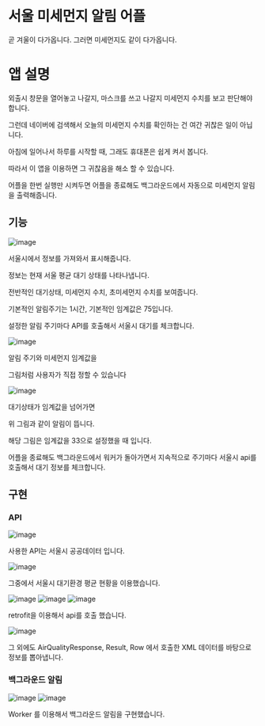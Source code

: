 # 서울 미세먼지 알림 어플

곧 겨울이 다가옵니다. 그러면 미세먼지도 같이 다가옵니다.

# 앱 설명

외출시 창문을 열어놓고 나갈지, 마스크를 쓰고 나갈지 
미세먼지 수치를 보고 판단해야 합니다.

그런데 네이버에 검색해서 오늘의 미세먼지 수치를 확인하는 건
여간 귀찮은 일이 아닙니다.

아침에 일어나서 하루를 시작할 때, 
그래도 휴대폰은 쉽게 켜서 봅니다.

따라서 이 앱을 이용하면 그 귀찮음을 해소 할 수 있습니다.

어플을 한번 실행만 시켜두면 어플을 종료해도 
백그라운드에서 자동으로 미세먼지 알림을 출력해줍니다.

## 기능

![image](https://github.com/user-attachments/assets/81f1b9b9-06ef-493d-933e-81c013d27df7)

서울시에서 정보를 가져와서 표시해줍니다.

정보는 현재 서울 평균 대기 상태를 나타나냅니다.

전반적인 대기상태, 미세먼지 수치, 초미세먼지 수치를 보여줍니다.

기본적인 알림주기는 1시간, 
기본적인 임계값은 75입니다.

설정한 알림 주기마다 API를 호출해서 서울시 대기를 체크합니다.

![image](https://github.com/user-attachments/assets/cdda9565-9918-4290-b44d-08bf94ed21a1)

알림 주기와 미세먼지 임계값을

그림처럼 사용자가 직접 정할 수 있습니다

![image](https://github.com/user-attachments/assets/49eb4a46-0536-4d1b-bcc7-3b8e502b9187)

대기상태가 임계값을 넘어가면 

위 그림과 같이 알림이 뜹니다.

해당 그림은 임계값을 33으로 설정했을 때 입니다.

어플을 종료해도 백그라운드에서 워커가 돌아가면서 지속적으로 주기마다 서울시 api를 호출해서 대기 정보를 체크합니다.


## 구현

### API

![image](https://github.com/user-attachments/assets/1e008c06-feb3-4e57-9104-01f70c95dad9)

사용한 API는 서울시 공공데이터 입니다.



![image](https://github.com/user-attachments/assets/241f2462-fe18-4999-963e-cb7200f81a0a)

그중에서 서울시 대기환경 평균 현황을 이용했습니다.




![image](https://github.com/user-attachments/assets/b9d342a5-775d-450f-983e-b9ec473a0b9f)
![image](https://github.com/user-attachments/assets/bc4fc4b0-64e4-43a5-96da-4042df209844)
![image](https://github.com/user-attachments/assets/318d1d08-5d44-46ac-b202-7a91bf35acdd)

retrofit을 이용해서 api를 호출 했습니다.



![image](https://github.com/user-attachments/assets/28eff98b-5750-4e1f-976b-bea0e6efbe94)

그 외에도 AirQualityResponse, Result, Row 에서 
호출한 XML 데이터를 바탕으로 정보를 뽑아냅니다.



### 백그라운드 알림

![image](https://github.com/user-attachments/assets/1946d721-b294-411c-8d8b-f2ed81fd3fb7)
![image](https://github.com/user-attachments/assets/62468dfc-4d21-4d70-9aad-b899b5cee111)

Worker 를 이용해서 백그라운드 알림을 구현했습니다.




